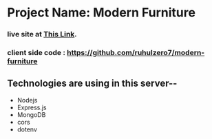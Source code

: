# Project Name: Modern Furniture

### live site at [This Link](https://modern-furniture-36399.web.app/).

### client side code : https://github.com/ruhulzero7/modern-furniture

## Technologies are using in this server--

- Nodejs
- Express.js
- MongoDB
- cors
- dotenv
